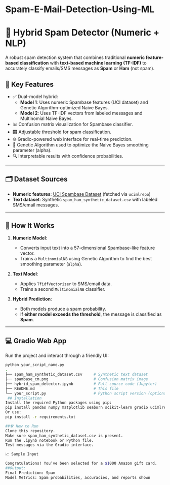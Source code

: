 # Spam-E-Mail-Detection-Using-ML
# 📧 Hybrid Spam Detector (Numeric + NLP)

A robust spam detection system that combines traditional **numeric feature-based classification** with **text-based machine learning (TF-IDF)** to accurately classify emails/SMS messages as **Spam** or **Ham** (not spam).

## 🧠 Key Features

- ✅ Dual-model hybrid:
  - **Model 1**: Uses numeric Spambase features (UCI dataset) and Genetic Algorithm-optimized Naive Bayes.
  - **Model 2**: Uses TF-IDF vectors from labeled messages and Multinomial Naive Bayes.
- 📊 Confusion matrix visualization for Spambase classifier.
- 🎛️ Adjustable threshold for spam classification.
- 🌐 Gradio-powered web interface for real-time prediction.
- 🧬 Genetic Algorithm used to optimize the Naive Bayes smoothing parameter (alpha).
- 🔍 Interpretable results with confidence probabilities.

---

## 🗂 Dataset Sources

- **Numeric features**: [UCI Spambase Dataset](https://archive.ics.uci.edu/ml/datasets/spambase) (fetched via `ucimlrepo`)
- **Text dataset**: Synthetic `spam_ham_synthetic_dataset.csv` with labeled SMS/email messages.

---

## 🚀 How It Works

1. **Numeric Model**:
   - Converts input text into a 57-dimensional Spambase-like feature vector.
   - Trains a `MultinomialNB` using Genetic Algorithm to find the best smoothing parameter (`alpha`).

2. **Text Model**:
   - Applies `TfidfVectorizer` to SMS/email data.
   - Trains a second `MultinomialNB` classifier.

3. **Hybrid Prediction**:
   - Both models produce a spam probability.
   - If **either model exceeds the threshold**, the message is classified as **Spam**.

---

## 💻 Gradio Web App

Run the project and interact through a friendly UI:

```bash
python your_script_name.py
.
├── spam_ham_synthetic_dataset.csv     # Synthetic text dataset
├── spambase_cm.png                    # Confusion matrix image
├── hybrid_spam_detector.ipynb         # Full source code (Jupyter)
├── README.md                          # This file
└── your_script.py                     # Python script version (optional)
 ## Installation
Install the required Python packages using pip:
pip install pandas numpy matplotlib seaborn scikit-learn gradio ucimlrepo
Or use:
pip install -r requirements.txt

##🛠 How to Run
Clone this repository.
Make sure spam_ham_synthetic_dataset.csv is present.
Run the .ipynb notebook or Python file.
Test messages via the Gradio interface.

📈 Sample Input

Congratulations! You’ve been selected for a $1000 Amazon gift card.
##Output:
Final Prediction: Spam
Model Metrics: Spam probabilities, accuracies, and reports shown


